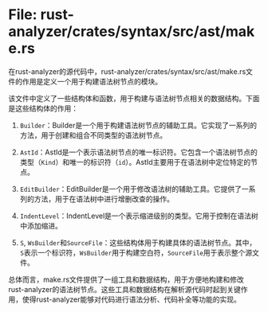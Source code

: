 # File: rust-analyzer/crates/syntax/src/ast/make.rs

在rust-analyzer的源代码中，rust-analyzer/crates/syntax/src/ast/make.rs文件的作用是定义一个用于构建语法树节点的模块。

该文件中定义了一些结构体和函数，用于构建与语法树节点相关的数据结构。下面是这些结构体的作用：

1. `Builder`：Builder是一个用于构建语法树节点的辅助工具。它实现了一系列的方法，用于创建和组合不同类型的语法树节点。

2. `AstId`：AstId是一个表示语法树节点的唯一标识符。它包含一个语法树节点的类型（`Kind`）和唯一的标识符（`id`）。AstId主要用于在语法树中定位特定的节点。

3. `EditBuilder`：EditBuilder是一个用于修改语法树的辅助工具。它提供了一系列的方法，用于在语法树中进行增删改查的操作。

4. `IndentLevel`：IndentLevel是一个表示缩进级别的类型。它用于控制在语法树中添加缩进。

5. `S`, `WsBuilder`和`SourceFile`：这些结构体用于构建具体的语法树节点。其中，`S`表示一个标识符，`WsBuilder`用于构建空白符，`SourceFile`用于表示整个源文件。

总体而言，make.rs文件提供了一组工具和数据结构，用于方便地构建和修改rust-analyzer的语法树节点。这些工具和数据结构在解析源代码时起到关键作用，使得rust-analyzer能够对代码进行语法分析、代码补全等功能的实现。

